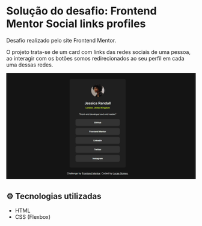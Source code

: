 # Solução do desafio: Frontend Mentor Social links profiles
Desafio realizado pelo site Frontend Mentor. 

O projeto trata-se de um card com links das redes sociais de uma pessoa, ao interagir com os botões somos redirecionados ao seu perfil em cada uma dessas redes.

<img src="./images/challenge-complete.gif" alt="Imagem da challenge completa">

## ⚙ Tecnologias utilizadas
- HTML
- CSS (Flexbox)